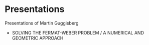 Presentations
=============

Presentations of Martin Guggisberg

- SOLVING THE FERMAT-WEBER PROBLEM / A NUMERICAL AND GEOMETRIC APPROACH
